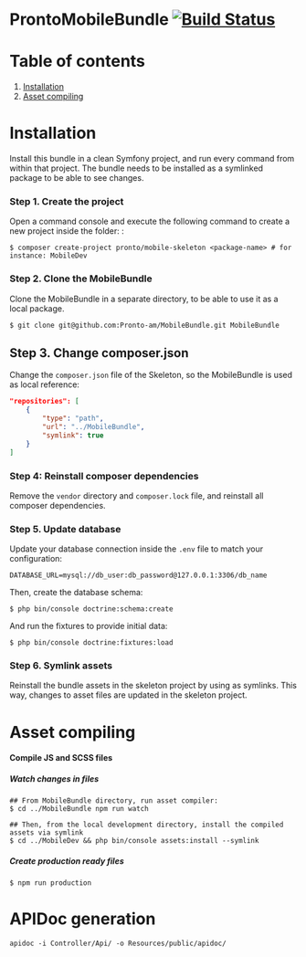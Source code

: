 # ProntoMobileBundle [![Build Status](https://travis-ci.com/Pronto-am/MobileBundle.svg?branch=master)](https://travis-ci.com/Pronto-am/MobileBundle)

Table of contents
=================

1. [Installation](#installation)
2. [Asset compiling](#asset-compiling)

Installation
============

Install this bundle in a clean Symfony project, and run every command from within that project. The bundle needs to be installed as a symlinked package to be able to see changes.

### Step 1. Create the project

Open a command console and execute the following command to create a new project inside the folder: <package-name>:

```console
$ composer create-project pronto/mobile-skeleton <package-name> # for instance: MobileDev
```

### Step 2. Clone the MobileBundle

Clone the MobileBundle in a separate directory, to be able to use it as a local package.

```console
$ git clone git@github.com:Pronto-am/MobileBundle.git MobileBundle
```

## Step 3. Change composer.json

Change the `composer.json` file of the Skeleton, so the MobileBundle is used as local reference:

```json
"repositories": [
    {
        "type": "path",
        "url": "../MobileBundle",
        "symlink": true
    }
]
```

### Step 4: Reinstall composer dependencies

Remove the `vendor` directory and `composer.lock` file, and reinstall all composer dependencies.

### Step 5. Update database

Update your database connection inside the `.env` file to match your configuration:

```dotenv
DATABASE_URL=mysql://db_user:db_password@127.0.0.1:3306/db_name
```

Then, create the database schema:

```console
$ php bin/console doctrine:schema:create
```

And run the fixtures to provide initial data:

```console
$ php bin/console doctrine:fixtures:load
```

### Step 6. Symlink assets

Reinstall the bundle assets in the skeleton project by using as symlinks. This way, changes to asset files are updated in the skeleton project. 

Asset compiling
===============

#### Compile JS and SCSS files

##### Watch changes in files
```console
## From MobileBundle directory, run asset compiler:
$ cd ../MobileBundle npm run watch
 
## Then, from the local development directory, install the compiled assets via symlink
$ cd ../MobileDev && php bin/console assets:install --symlink
```

##### Create production ready files
```console
$ npm run production
```

APIDoc generation
=================

```console
apidoc -i Controller/Api/ -o Resources/public/apidoc/
```
